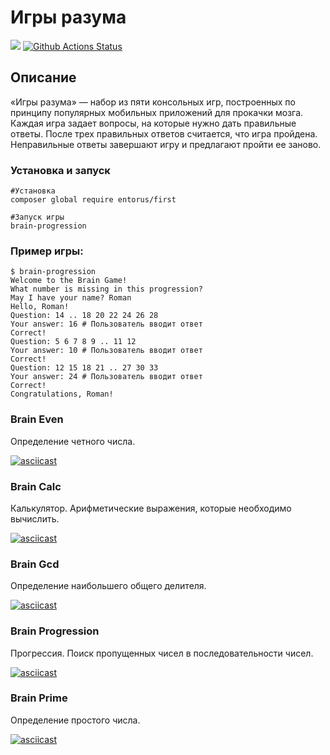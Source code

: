 # Игры разума

<a href="https://codeclimate.com/github/entorus/php-project-lvl1/maintainability"><img src="https://api.codeclimate.com/v1/badges/955c5d3f1c721410dcd8/maintainability" /></a>
[![Github Actions Status](https://github.com/entorus/php-project-lvl1/workflows/PHPCS/badge.svg)](https://github.com/entorus/php-project-lvl1/actions)

## Описание

«Игры разума» — набор из пяти консольных игр, построенных по принципу популярных мобильных приложений для прокачки мозга. Каждая игра задает вопросы, на которые нужно дать правильные ответы. После трех правильных ответов считается, что игра пройдена. Неправильные ответы завершают игру и предлагают пройти ее заново.

### Установка и запуск

```
#Установка
composer global require entorus/first

#Запуск игры
brain-progression

```

### Пример игры:

```
$ brain-progression
Welcome to the Brain Game!
What number is missing in this progression?
May I have your name? Roman
Hello, Roman!
Question: 14 .. 18 20 22 24 26 28
Your answer: 16 # Пользователь вводит ответ
Correct!
Question: 5 6 7 8 9 .. 11 12
Your answer: 10 # Пользователь вводит ответ
Correct!
Question: 12 15 18 21 .. 27 30 33
Your answer: 24 # Пользователь вводит ответ
Correct!
Congratulations, Roman!
```

### Brain Even
Определение четного числа.

[![asciicast](https://asciinema.org/a/AXIsxpQFmTbwzRiNuz5rSUi2k.svg)](https://asciinema.org/a/AXIsxpQFmTbwzRiNuz5rSUi2k)

### Brain Calc
Калькулятор. Арифметические выражения, которые необходимо вычислить.

[![asciicast](https://asciinema.org/a/zVkJPcFNJDzd4TyPig6rvxvqb.svg)](https://asciinema.org/a/zVkJPcFNJDzd4TyPig6rvxvqb)

### Brain Gcd
Определение наибольшего общего делителя.

[![asciicast](https://asciinema.org/a/2Xg2uePFSvuBkazXjMc2E2RfH.svg)](https://asciinema.org/a/2Xg2uePFSvuBkazXjMc2E2RfH)

### Brain Progression
Прогрессия. Поиск пропущенных чисел в последовательности чисел.

[![asciicast](https://asciinema.org/a/RMv8Ny9we9hL0MVRmuoiXgjEH.svg)](https://asciinema.org/a/RMv8Ny9we9hL0MVRmuoiXgjEH)

### Brain Prime
Определение простого числа.

[![asciicast](https://asciinema.org/a/UcyPTePVeSmbmQWgdYs3cqbv3.svg)](https://asciinema.org/a/UcyPTePVeSmbmQWgdYs3cqbv3)
